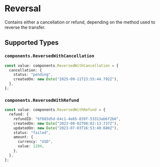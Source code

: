 # Reversal

Contains either a cancellation or refund, depending on the method used to reverse the transfer.


## Supported Types

### `components.ReversedWithCancellation`

```typescript
const value: components.ReversedWithCancellation = {
  cancellation: {
    status: "pending",
    createdOn: new Date("2025-09-11T23:55:44.792Z"),
  },
};
```

### `components.ReversedWithRefund`

```typescript
const value: components.ReversedWithRefund = {
  refund: {
    refundID: "6f603d5d-64c1-4e65-839f-53313ab6f2b6",
    createdOn: new Date("2023-08-02T08:02:13.737Z"),
    updatedOn: new Date("2023-07-03T16:53:40.680Z"),
    status: "failed",
    amount: {
      currency: "USD",
      value: 1204,
    },
  },
};
```

